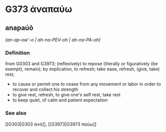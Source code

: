 # G373 ἀναπαύω

## anapaúō

_(an-ap-ow'-o | ah-na-PEV-oh | ah-na-PA-oh)_

### Definition

from G0303 and G3973; (reflexively) to repose (literally or figuratively (be exempt), remain); by implication, to refresh; take ease, refresh, (give, take) rest; 

- to cause or permit one to cease from any movement or labor in order to recover and collect his strength
- to give rest, refresh, to give one's self rest, take rest
- to keep quiet, of calm and patient expectation

### See also

[[G303|G303 ἀνά]], [[G3973|G3973 παύω]]
